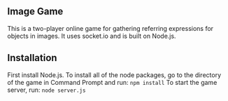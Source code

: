 ## Image Game

This is a two-player online game for gathering referring expressions for objects in images. It uses socket.io and is built on Node.js.

## Installation

First install Node.js.  To install all of the node packages, go to the directory of the game in Command Prompt and run:
    ```
        npm install
    ```
 To start the game server, run:
    ```
        node server.js
    ```

    
